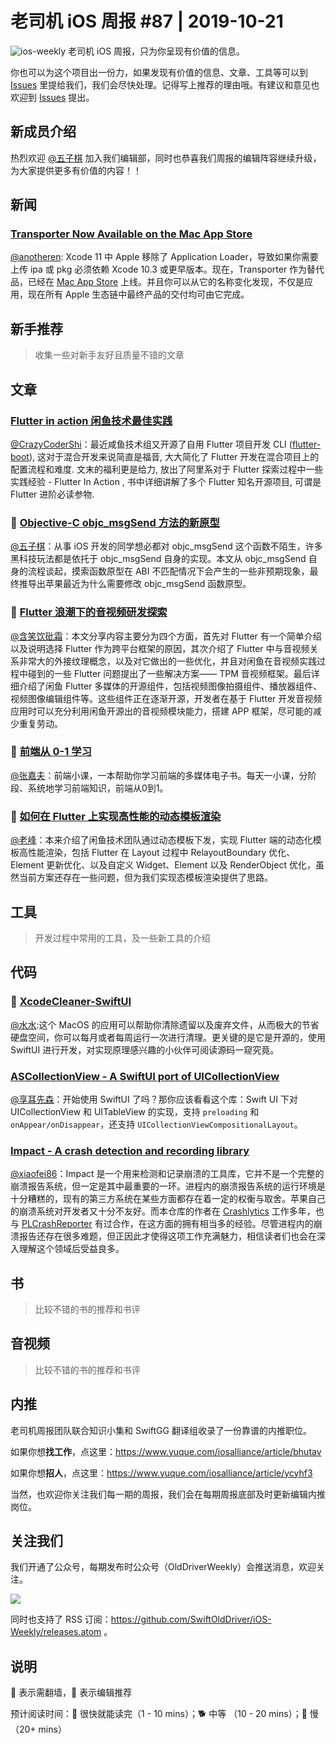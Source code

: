 # 老司机 iOS 周报 #87 | 2019-10-21

![ios-weekly](https://github.com/SwiftOldDriver/iOS-Weekly/blob/master/assets/ios-weekly.png?raw=true)
老司机 iOS 周报，只为你呈现有价值的信息。

你也可以为这个项目出一份力，如果发现有价值的信息、文章、工具等可以到 [Issues](https://github.com/SwiftOldDriver/iOS-Weekly/issues) 里提给我们，我们会尽快处理。记得写上推荐的理由哦。有建议和意见也欢迎到 [Issues](https://github.com/SwiftOldDriver/iOS-Weekly/issues) 提出。


## 新成员介绍

热烈欢迎 [@五子棋](https://github.com/SatanWoo) 加入我们编辑部，同时也恭喜我们周报的编辑阵容继续升级，为大家提供更多有价值的内容！！

## 新闻

### [Transporter Now Available on the Mac App Store](https://developer.apple.com/news/?id=10152019a)

[@anotheren](https://github.com/anotheren): Xcode 11 中 Apple 移除了 Application Loader，导致如果你需要上传 ipa 或 pkg 必须依赖 Xcode 10.3 或更早版本。现在，Transporter 作为替代品，已经在 [Mac App Store](https://apps.apple.com/us/app/transporter/id1450874784?mt=12) 上线。并且你可以从它的名称变化发现，不仅是应用，现在所有 Apple 生态链中最终产品的交付均可由它完成。

## 新手推荐

> 收集一些对新手友好且质量不错的文章

## 文章

### [Flutter in action 闲鱼技术最佳实践](https://mp.weixin.qq.com/s/RzvJeT_w69oZJmS9JHGBCg)

[@CrazyCoderShi](https://github.com/CrazyCoderShi)：最近咸鱼技术组又开源了自用 Flutter 项目开发 CLI ([flutter-boot](https://github.com/alibaba-flutter/flutter-boot)), 这对于混合开发来说简直是福音, 大大简化了 Flutter 开发在混合项目上的配置流程和难度. 文末的福利更是给力, 放出了阿里系对于 Flutter 探索过程中一些实践经验 - Flutter In Action , 书中详细讲解了多个 Flutter 知名开源项目, 可谓是 Flutter 进阶必读参物.

### 🐎 [Objective-C objc_msgSend 方法的新原型](https://zhuanlan.zhihu.com/p/86358529)

[@五子棋](https://github.com/SatanWoo)：从事 iOS 开发的同学想必都对 objc_msgSend 这个函数不陌生，许多黑科技玩法都是依托于 objc_msgSend 自身的实现。本文从 objc_msgSend 自身的流程谈起，摸索函数原型在 ABI 不匹配情况下会产生的一些非预期现象，最终推导出苹果最近为什么需要修改 objc_msgSend 函数原型。

### 🐢 [Flutter 浪潮下的音视频研发探索](https://mp.weixin.qq.com/s/GqoAMeuv1VRDpWT65YMzsQ)

[@含笑饮砒霜](https://weibo.com/chinafishnews/)：本文分享内容主要分为四个方面，首先对 Flutter 有一个简单介绍以及说明选择 Flutter 作为跨平台框架的原因，其次介绍了 Flutter 中与音视频关系非常大的外接纹理概念，以及对它做出的一些优化，并且对闲鱼在音视频实践过程中碰到的一些 Flutter  问题提出了一些解决方案—— TPM 音视频框架。最后详细介绍了闲鱼 Flutter 多媒体的开源组件，包括视频图像拍摄组件、播放器组件、视频图像编辑组件等。这些组件正在逐渐开源，开发者在基于 Flutter 开发音视频应用时可以充分利用闲鱼开源出的音视频模块能力，搭建 APP 框架，尽可能的减少重复劳动。

### 🐢 [前端从 0-1 学习](https://juejin.im/post/5d9fc32f5188256c6d51dae6)

[@张嘉夫](https://github.com/josephchang10)：前端小课，一本帮助你学习前端的多媒体电子书。每天一小课，分阶段、系统地学习前端知识，前端从0到1。

### 🐢 [如何在 Flutter 上实现高性能的动态模板渲染](https://mp.weixin.qq.com/s/fX6DtXYtKw0hFqf7t---eA)

[@老峰](https://github.com/GesanTung)：本来介绍了闲鱼技术团队通过动态模板下发，实现 Flutter 端的动态化模板高性能渲染，包括 Flutter 在 Layout 过程中 RelayoutBoundary 优化、Element 更新优化、以及自定义 Widget、Element 以及 RenderObject 优化，虽然当前方案还存在一些问题，但为我们实现态模板渲染提供了思路。

## 工具

> 开发过程中常用的工具，及一些新工具的介绍

## 代码

### 🐢 [XcodeCleaner-SwiftUI](https://github.com/waylybaye/XcodeCleaner-SwiftUI)

[@水水](https://www.xuyanlan.com):这个 MacOS 的应用可以帮助你清除遗留以及废弃文件，从而极大的节省硬盘空间，你可以每月或者每周运行一次进行清理。更关键的是它是开源的，使用 SwiftUI 进行开发，对实现原理感兴趣的小伙伴可阅读源码一窥究竟。

### [ASCollectionView - A SwiftUI port of UICollectionView](https://github.com/apptekstudios/ASCollectionView)

[@享耳先森](https://github.com/iblacksun)：开始使用 SwiftUI 了吗？那你应该看看这个库：Swift UI 下对 UICollectionView 和 UITableView 的实现，支持 `preloading` 和  `onAppear/onDisappear`，还支持 `UICollectionViewCompositionalLayout`。

### [Impact - A crash detection and recording library](https://github.com/ChimeHQ/Impact)

[@xiaofei86](https://weibo.com/xuyafei86)：Impact 是一个用来检测和记录崩溃的工具库，它并不是一个完整的崩溃报告系统，但一定是其中最重要的一环。进程内的崩溃报告系统的运行环境是十分糟糕的，现有的第三方系统在某些方面都存在着一定的权衡与取舍。苹果自己的崩溃系统对开发者又十分不友好。而本仓库的作者在 [Crashlytics](https://firebase.google.com/products/crashlytics) 工作多年，也与 [PLCrashReporter](https://www.plcrashreporter.org/) 有过合作，在这方面的拥有相当多的经验。尽管进程内的崩溃报告还存在很多难题，但正因此才使得这项工作充满魅力，相信读者们也会在深入理解这个领域后受益良多。

## 书

> 比较不错的书的推荐和书评

## 音视频

> 比较不错的书的推荐和书评

## 内推

老司机周报团队联合知识小集和 SwiftGG 翻译组收录了一份靠谱的内推职位。

如果你想**找工作**，点这里：https://www.yuque.com/iosalliance/article/bhutav

如果你想**招人**，点这里：https://www.yuque.com/iosalliance/article/ycyhf3

当然，也欢迎你关注我们每一期的周报，我们会在每期周报底部及时更新编辑内推岗位。

## 关注我们

我们开通了公众号，每期发布时公众号（OldDriverWeekly）会推送消息，欢迎关注。

![](https://github.com/SwiftOldDriver/iOS-Weekly/blob/master/assets/qrcode_for_wechat.jpg?raw=true)

同时也支持了 RSS 订阅：https://github.com/SwiftOldDriver/iOS-Weekly/releases.atom 。

## 说明

🚧 表示需翻墙，🌟 表示编辑推荐

预计阅读时间：🐎 很快就能读完（1 - 10 mins）；🐕 中等 （10 - 20 mins）；🐢 慢（20+ mins）


